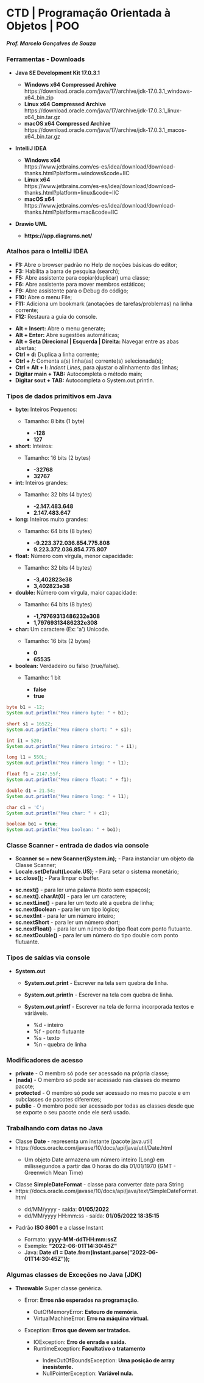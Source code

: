 # CTD | Programação Orientada à Objetos | POO
<h5>Prof. Marcelo Gonçalves de Souza</h5>

<h3>Ferramentas - Downloads</h3>
<ul>
  <li><strong>Java SE Development Kit 17.0.3.1</strong></li>
  <ul>
	<li><strong>Windows x64 Compressed Archive</strong></li>     
		https://download.oracle.com/java/17/archive/jdk-17.0.3.1_windows-x64_bin.zip	  
	<li><strong>Linux x64 Compressed Archive</strong></li>     
		https://download.oracle.com/java/17/archive/jdk-17.0.3.1_linux-x64_bin.tar.gz	  
	<li><strong>macOS x64 Compressed Archive</strong></li>	  
		https://download.oracle.com/java/17/archive/jdk-17.0.3.1_macos-x64_bin.tar.gz	  
  </ul>
</ul>

<ul>
  <li><strong>IntelliJ IDEA</strong></li>
  <ul>
	<li><strong>Windows x64</strong></li>     
	https://www.jetbrains.com/es-es/idea/download/download-thanks.html?platform=windows&code=IIC	  
	<li><strong>Linux x64</strong></li>     
    https://www.jetbrains.com/es-es/idea/download/download-thanks.html?platform=linux&code=IIC
	<li><strong>macOS x64</strong></li>	  
    https://www.jetbrains.com/es-es/idea/download/download-thanks.html?platform=mac&code=IIC
  </ul>
</ul>

<ul>
  <li><strong>Drawio UML</strong></li>
	<ul>
		<li><strong>https://app.diagrams.net/</li></strong>
	</ul>
</ul>


<h3>Atalhos para o IntelliJ IDEA</h3>
<ul>
  <li><strong>F1:</strong> Abre o browser padrão no Help de noções básicas do editor;</li>
  <li><strong>F3:</strong> Habilita a barra de pesquisa (search);</li>
  <li><strong>F5:</strong> Abre assistente para copiar(duplicar) uma classe;</li>
  <li><strong>F6:</strong> Abre assistente para mover membros estáticos;</li>
  <li><strong>F9:</strong> Abre assistente para o Debug do código;</li>
  <li><strong>F10:</strong> Abre o menu File;</li>
  <li><strong>F11:</strong> Adiciona um bookmark (anotações de tarefas/problemas) na linha corrente;</li>
  <li><strong>F12:</strong> Restaura a guia do console.</li>
</ul>

<ul>
  <li><strong>Alt + Insert:</strong> Abre o menu generate;</li>
  <li><strong>Alt + Enter:</strong> Abre sugestões automáticas;</li>
  <li><strong>Alt + Seta Direcional | Esquerda | Direita:</strong> Navegar entre as abas abertas;</li>
  <li><strong>Ctrl + d:</strong> Duplica a linha corrente;</li>
  <li><strong>Ctrl + /:</strong> Comenta a(s) linha(as) corrente(s) selecionada(s);</li>
  <li><strong>Ctrl + Alt + l:</strong> <i>Indent Lines</i>, para ajustar o alinhamento das linhas;</li>
  <li><strong>Digitar main + TAB:</strong> Autocompleta o método main;</li>
  <li><strong>Digitar sout + TAB:</strong> Autocompleta o System.out.println.</li>
</ul>

<h3>Tipos de dados primitivos em Java</h3>
<ul>
  <li><strong>byte:</strong> Inteiros Pequenos:</li>
      <ul>
		  <li>Tamanho: 8 bits (1 byte)</li>
			<ul>
				<li><strong>-128</strong></li>
				<li><strong>127</strong></li>
			</ul>
      </ul>
  <li><strong>short:</strong> Inteiros:</li>
      <ul>
		  <li>Tamanho: 16 bits (2 bytes)</li>
			<ul>
				<li><strong>-32768</strong></li>
				<li><strong>32767</strong></li>
			</ul>
      </ul>
  <li><strong>int:</strong> Inteiros grandes:</li>
      <ul>
		  <li>Tamanho: 32 bits (4 bytes)</li>
			<ul>
				<li><strong>-2.147.483.648</strong></li>
				<li><strong>2.147.483.647</strong></li>
			</ul>
      </ul>
  <li><strong>long:</strong> Inteiros muito grandes:</li>
      <ul>
		  <li>Tamanho: 64 bits (8 bytes)</li>
			<ul>
				<li><strong>-9.223.372.036.854.775.808</strong></li>
				<li><strong>9.223.372.036.854.775.807</strong></li>
			</ul>
      </ul>
  <li><strong>float:</strong> Número com vírgula, menor capacidade:</li>
      <ul>
		  <li>Tamanho: 32 bits (4 bytes)</li>
			<ul>
				<li><strong>-3,402823e38</strong></li>
				<li><strong>3,402823e38</strong></li>
			</ul>
      </ul>
  <li><strong>double:</strong> Número com vírgula, maior capacidade:</li>
	  <ul>
		  <li>Tamanho: 64 bits (8 bytes)</li>
			<ul>
				<li><strong>-1,79769313486232e308</strong></li>
				<li><strong>1,79769313486232e308</strong></li>
			</ul>
      </ul>
  <li><strong>char:</strong> Um caractere (Ex: 'a') Unicode.</li>
	  <ul>
		  <li>Tamanho: 16 bits (2 bytes)</li>
			<ul>
				<li><strong>0</strong></li>
				<li><strong>65535</strong></li>
			</ul>
      </ul>
  <li><strong>boolean:</strong> Verdadeiro ou falso (true/false).</li>
	  <ul>
		  <li>Tamanho: 1 bit</li>
			  <ul>
	            <li><strong>false</strong></li>
	            <li><strong>true</strong></li>
		    </ul>
      </ul>
</ul>

```Java
byte b1 = -12;
System.out.println("Meu número byte: " + b1);

short s1 = 16522;
System.out.println("Meu número short: " + s1);

int i1 = 520;
System.out.println("Meu número inteiro: " + i1);

long l1 = 550L;
System.out.println("Meu número long: " + l1);

float f1 = 2147.55f;
System.out.println("Meu número float: " + f1);

double d1 = 21.54;
System.out.println("Meu número long: " + l1);

char c1 = 'C';
System.out.println("Meu char: " + c1);

boolean bo1 = true;
System.out.println("Meu boolean: " + bo1);
```

<h3>Classe Scanner - entrada de dados via console</h3>
<ul>
  <li><strong>Scanner sc = new Scanner(System.in);</strong> - Para instanciar um objeto da Classe Scanner;</li>
  <li><strong>Locale.setDefault(Locale.US);</strong> - Para setar o sistema monetário;</li>
  <li><strong>sc.close();</strong> - Para limpar o buffer.</li>
</ul>

<ul>
	<li><strong>sc.next()</strong> - para ler uma palavra (texto sem espaços);</li>
	<li><strong>sc.next().charAt(0)</strong> - para ler um caractere;</li>
	<li><strong>sc.nextLine()</strong> - para ler um texto até a quebra de linha;</li>
	<li><strong>sc.nextBoolean</strong> - para ler um típo lógico;</li>
	<li><strong>sc.nextInt</strong> - para ler um número inteiro;</li>
	<li><strong>sc.nextShort</strong> - para ler um número short;</li>
	<li><strong>sc.nextFloat()</strong> - para ler um número do tipo float com ponto flutuante.</li>
	<li><strong>sc.nextDouble()</strong> - para ler um número do tipo double com ponto flutuante.</li>
</ul>

<h3>Tipos de saídas via console</h3>
<ul>
  <li><strong>System.out</strong></li>
  <ul>
    <li><strong>System.out.print</strong> - Escrever na tela sem quebra de linha.</li>
  </ul>
  <ul>
    <li><strong>System.out.println</strong> - Escrever na tela com quebra de linha.</li>
  </ul>
  <ul>
    <li><strong>System.out.printf</strong> - Escrever na tela de forma incorporada textos e váriáveis.</li>
	  <ul>
	    <li>%d - inteiro</li>
	    <li>%f - ponto flutuante</li>
	    <li>%s - texto</li>
	    <li>%n - quebra de linha</li>
	  </ul>
  </ul>
</ul>

<h3>Modificadores de acesso</h3>
<ul>
  <li><strong>private</strong> - O membro só pode ser acessado na própria classe;</li>
  <li><strong>(nada)</strong> - O membro só pode ser acessado nas classes do mesmo pacote;</li>
  <li><strong>protected</strong> - O membro só pode ser acessado no mesmo pacote e em subclasses de pacotes diferentes;</li>
  <li><strong>public</strong> - O membro pode ser acessado por todas as classes desde que se exporte o seu pacote onde ele será usado.</li>
</ul>

<h3>Trabalhando com datas no Java</h3>
<ul>
  <li>Classe <strong>Date</strong> - representa um instante (pacote java.util)</li>
  <li>https://docs.oracle.com/javase/10/docs/api/java/util/Date.html</li>
	<ul>
	  <li>Um objeto Date armazena um número inteiro (Long) em milissegundos a partir das 0 horas do dia 01/01/1970 (GMT - Greenwich Mean Time)</li>
	</ul>
  </li>
</ul>
<ul>
  <li>Classe <strong>SimpleDateFormat</strong> - classe para converter date para String</li>
  <li>https://docs.oracle.com/javase/10/docs/api/java/text/SimpleDateFormat.html</li>
	<ul>
		<li>dd/MM/yyyy - saída: <strong>01/05/2022</strong></li>
		<li>dd/MM/yyyy HH:mm:ss - saída: <strong>01/05/2022 18:35:15</strong></li>
	</ul>
</ul>
<ul>
  <li>Padrão <strong>ISO 8601</strong> e a classe Instant</li>
    <ul>
		<li>Formato: <strong>yyyy-MM-ddTHH:mm:ssZ</strong></li>
		<li>Exemplo: <strong>"2022-06-01T14:30:45Z"</strong></li>
		<li>Java:<strong> Date d1 = Date.from(Instant.parse("2022-06-01T14:30:45Z"));</strong></li>
	</ul>
</ul>

<h3>Algumas classes de Exceções no Java (JDK)</h3>
<ul>
  <li><strong>Throwable</strong> Super classe genérica.</li>
    <ul>
		<li>Error: <strong>Erros não esperados na programação.</strong></li>
			<ul>
				<li>OutOfMemoryError: <strong> Estouro de memória.</strong></li>
				<li>VirtualMachineError: <strong> Erro na máquina virtual.</strong></li>
			</ul>
	</ul>
	<ul>
		<li>Exception: <strong> Erros que devem ser tratados.</strong></li>
			<ul>
				<li>IOException: <strong> Erro de enrada e saída.</strong></li>
				<li>RuntimeException: <strong> Facultativo o tratamento</strong></li>
					<ul>
						<li>IndexOutOfBoundsException: <strong> Uma posição de array inesistente.</strong></li>
						<li>NullPointerException: <strong> Variável nula.</strong></li>
					</ul>
			</ul>	
	</ul>
</ul>